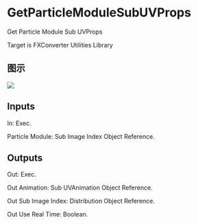 # GetParticleModuleSubUVProps

Get Particle Module Sub UVProps

Target is FXConverter Utilities Library

## 图示

![]($-20221218-19025872.png)

## Inputs

In: Exec.

Particle Module: Sub Image Index Object Reference.  

## Outputs

Out: Exec.

Out Animation: Sub UVAnimation Object Reference.

Out Sub Image Index: Distribution Object Reference.

Out Use Real Time: Boolean.

